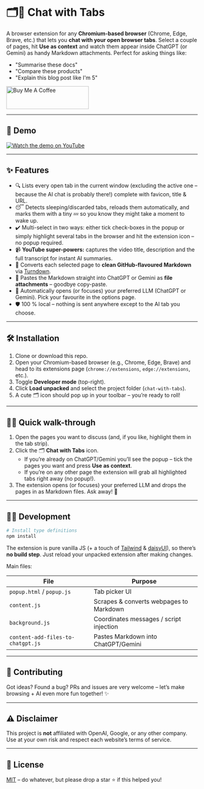 # 🗂️💬 Chat with Tabs

A browser extension for any **Chromium-based browser** (Chrome, Edge, Brave, etc.) that lets you **chat with your open browser tabs**. Select a couple of pages, hit **Use as context** and watch them appear inside ChatGPT (or Gemini) as handy Markdown attachments. Perfect for asking things like:

- "Summarise these docs"
- "Compare these products"
- "Explain this blog post like I'm 5"

<a href="https://buymeacoffee.com/riiiiiiiiiina" target="_blank"><img src="https://cdn.buymeacoffee.com/buttons/v2/default-blue.png" alt="Buy Me A Coffee" style="height: 60px !important;width: 217px !important;" ></a>

---

## 🎥 Demo

[![Watch the demo on YouTube](https://img.youtube.com/vi/1DdaKrrQFNI/0.jpg)](https://www.youtube.com/watch?v=1DdaKrrQFNI)

---

## ✨ Features

- 🔍 Lists every open tab in the current window (excluding the active one – because the AI chat is probably there!) complete with favicon, title & URL.
- 😴 Detects sleeping/discarded tabs, reloads them automatically, and marks them with a tiny 💤 so you know they might take a moment to wake up.
- ✔️ Multi-select in two ways: either tick check-boxes in the popup or simply highlight several tabs in the browser and hit the extension icon – no popup required.
- 📹 **YouTube super-powers:** captures the video title, description and the full transcript for instant AI summaries.
- 🚀 Converts each selected page to **clean GitHub-flavoured Markdown** via [Turndown](https://github.com/mixmark-io/turndown).
- 📎 Pastes the Markdown straight into ChatGPT or Gemini as **file attachments** – goodbye copy-paste.
- 🔀 Automatically opens (or focuses) your preferred LLM (ChatGPT or Gemini). Pick your favourite in the options page.
- 🛡️ 100 % local – nothing is sent anywhere except to the AI tab you choose.

---

## 🛠️ Installation

1. Clone or download this repo.
2. Open your Chromium-based browser (e.g., Chrome, Edge, Brave) and head to its extensions page (`chrome://extensions`, `edge://extensions`, etc.).
3. Toggle **Developer mode** (top-right).
4. Click **Load unpacked** and select the project folder (`chat-with-tabs`).
5. A cute 🗂️ icon should pop up in your toolbar – you’re ready to roll!

---

## 🚶‍♀️ Quick walk-through

1. Open the pages you want to discuss (and, if you like, highlight them in the tab strip).
2. Click the 🗂️ **Chat with Tabs** icon.
   - If you’re already on ChatGPT/Gemini you’ll see the popup – tick the pages you want and press **Use as context**.
   - If you’re on any other page the extension will grab all highlighted tabs right away (no popup!).
3. The extension opens (or focuses) your preferred LLM and drops the pages in as Markdown files. Ask away! 🎉

---

## 👩‍💻 Development

```bash
# Install type definitions
npm install
```

The extension is pure vanilla JS (+ a touch of [Tailwind](https://tailwindcss.com/) & [daisyUI](https://daisyui.com/)), so there’s **no build step**. Just reload your unpacked extension after making changes.

Main files:

| File                              | Purpose                                 |
| --------------------------------- | --------------------------------------- |
| `popup.html` / `popup.js`         | Tab picker UI                           |
| `content.js`                      | Scrapes & converts webpages to Markdown |
| `background.js`                   | Coordinates messages / script injection |
| `content-add-files-to-chatgpt.js` | Pastes Markdown into ChatGPT/Gemini     |

---

## 🤝 Contributing

Got ideas? Found a bug? PRs and issues are very welcome – let’s make browsing + AI even more fun together! ✨

---

## ⚠️ Disclaimer

This project is **not** affiliated with OpenAI, Google, or any other company. Use at your own risk and respect each website’s terms of service.

---

## 📜 License

[MIT](LICENSE) – do whatever, but please drop a star ⭐ if this helped you!
